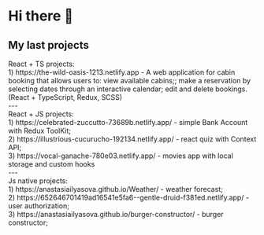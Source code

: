 <h1> Hi there 👋 </h1>

<h2>My last projects</h2>
React + TS projects: <br>
1) https://the-wild-oasis-1213.netlify.app - A web application for cabin booking that allows users to: view available cabins;; make a reservation by selecting dates through an interactive calendar; edit and delete bookings.  (React + TypeScript, Redux, SCSS)<br>
---<br>
React + JS projects: <br>
1) https://celebrated-zuccutto-73689b.netlify.app/ - simple Bank Account with Redux ToolKit;<br>
2) https://illustrious-cucurucho-192134.netlify.app/ - react quiz with Context API;<br>
3) https://vocal-ganache-780e03.netlify.app/ - movies app with local storage and custom hooks<br>
---<br>
Js native projects:<br>
1) https://anastasiailyasova.github.io/Weather/ - weather forecast;<br>
2) https://652646701419ad16541e5fa6--gentle-druid-f381ed.netlify.app/ - user authorization;<br>
3) https://anastasiailyasova.github.io/burger-constructor/ - burger constructor;<br>

<!--
**AnastasiaIlyasova/AnastasiaIlyasova** is a ✨ _special_ ✨ repository because its `README.md` (this file) appears on your GitHub profile.

Here are some ideas to get you started:

- 🔭 I’m currently working on ...
- 🌱 I’m currently learning ...
- 👯 I’m looking to collaborate on ...
- 🤔 I’m looking for help with ...
- 💬 Ask me about ...
- 📫 How to reach me: ...
- 😄 Pronouns: ...
- ⚡ Fun fact: ...
-->
